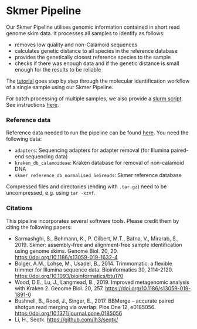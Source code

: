 # Skmer Pipeline

Our Skmer Pipeline utilises genomic information contained in short read genome skim data. It processes all samples to identify as follows:
- removes low quality and non-Calamoid sequences
- calculates genetic distance to all species in the reference database
- provides the genetically closest reference species to the sample
- checks if there was enough data and if the genetic distance is small enough for the results to be reliable

The [tutorial](Tutorial.md) goes step by step through the molecular identification workflow of a single sample using our Skmer Pipeline. 

For batch processing of multiple samples, we also provide a [slurm script](skmer_raw_to_query.sh). See instructions [here](Slurm_Instructions.md).

### Reference data
Reference data needed to run the pipeline can be found [here](https://doi.org/10.5281/zenodo.7733000). You need the following data:
- `adapters`: Sequencing adapters for adapter removal (for Illumina paired-end sequencing data)
- `kraken_db_calamoideae`: Kraken database for removal of non-calamoid DNA
- `skmer_reference_db_normalised_5e5reads`: Skmer reference database  

Compressed files and directories (ending with `.tar.gz`) need to be uncompressed, e.g. using `tar -xzvf`.

### Citations
This pipeline incorporates several software tools. Please credit them by citing the following papers:
- Sarmashghi, S., Bohmann, K., P. Gilbert, M.T., Bafna, V., Mirarab, S., 2019. Skmer: assembly-free and alignment-free sample identification using genome skims. Genome Biol. 20, 20. https://doi.org/10.1186/s13059-019-1632-4
- Bolger, A.M., Lohse, M., Usadel, B., 2014. Trimmomatic: a flexible trimmer for Illumina sequence data. Bioinformatics 30, 2114-2120. https://doi.org/10.1093/bioinformatics/btu170
- Wood, D.E., Lu, J., Langmead, B., 2019. Improved metagenomic analysis with Kraken 2. Genome Biol. 20, 257. https://doi.org/10.1186/s13059-019-1891-0
- Bushnell, B., Rood, J., Singer, E., 2017. BBMerge – accurate paired shotgun read merging via overlap. Plos One 12, e0185056. https://doi.org/10.1371/journal.pone.0185056
- Li, H., Seqtk. https://github.com/lh3/seqtk/
